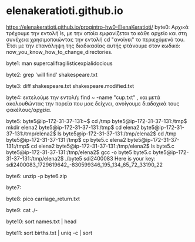 # elenakeratioti.github.io
https://elenakeratioti.github.io/progintro-hw0-ElenaKeratioti/
byte0: Αρχικά τρέχουμε την εντολή ls, με την οποία εμφανίζεται το κάθε αρχείο και στη συνέχεια χρησιμοποιώντας την εντολή cd "ανοίγει" το περιεχόμενό του. Έτσι με την επανάληψη της διαδικασίας αυτής φτάνουμε στον κωδικό: now_you_know_how_to_change_directories.

byte1: man supercalifragilisticexpialidocious

byte2: grep 'will find' shakespeare.txt

byte3: diff shakespeare.txt shakespeare.modified.txt

byte4: εκτελούμε την εντολή: find ~ -name "cup.txt" , και μετά ακολουθώντας την πορεία που μας δείχνει, ανοίγουμε διαδοχικά τους φακέλους/αρχεία.

byte5: byte5@ip-172-31-37-131:~$ cd /tmp byte5@ip-172-31-37-131:/tmp$ mkdir elena2 byte5@ip-172-31-37-131:/tmp$ cd elena2 byte5@ip-172-31-37-131:/tmp/elena2$ ls byte5@ip-172-31-37-131:/tmp/elena2$ cd /tmp byte5@ip-172-31-37-131:/tmp$ cp byte5.c elena2 byte5@ip-172-31-37-131:/tmp$ cd elena2 byte5@ip-172-31-37-131:/tmp/elena2$ ls byte5.c byte5@ip-172-31-37-131:/tmp/elena2$ gcc -o byte5 byte5.c byte5@ip-172-31-37-131:/tmp/elena2$ ./byte5 sdi2400083 Here is your key: sdi2400083_1729619642_-830599346_195_134_65_72_33190_22

byte6: unzip -p byte6.zip

byte7:

byte8: pico carriage_return.txt

byte9: cat ./-

byte10: sort names.txt | head

byte11: sort births.txt | uniq -c | sort






